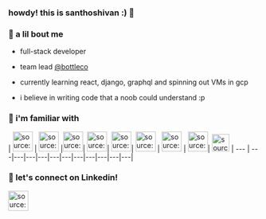 
### howdy! this is santhoshivan :) 👋

### 🍿 a lil bout me

- full-stack developer

- team lead <a href = "https://www.bottlehq.com/"> @bottleco </a>

- currently learning react, django, graphql and spinning out VMs in gcp

- i believe in writing code that a noob could understand :p

### 🍿 i'm familiar with

| <a href="https://imgur.com/gnK58k4"><img src="https://i.imgur.com/gnK58k4.png" width=40px height=40px title="source: imgur.com" /></a> | <a href="https://imgur.com/gnK58k4"><img src="https://sdtimes.com/wp-content/uploads/2019/03/jW4dnFtA_400x400.jpg" width=40px height=40px title="source: imgur.com" /></a> |<a href="https://imgur.com/FyjNoMz"><img src="https://i.imgur.com/FyjNoMz.png" width=40px height=40px title="source: imgur.com" /></a>| <a href="https://imgur.com/FyjNoMz"><img src="https://pbs.twimg.com/profile_images/993555605078994945/Yr-pWI4G.jpg" width=40px height=40px title="source: imgur.com" /></a>| <a href="https://imgur.com/FyjNoMz"><img src="https://i.imgur.com/HAUhZ5J.png" width=40px height=40px title="source: imgur.com" /></a>| <a href="https://imgur.com/t9qP4pO"><img src="https://i.imgur.com/t9qP4pO.png" width=40px height=40px title="source: imgur.com" /></a> | <a href="https://imgur.com/t9qP4pO"><img src="https://yt3.ggpht.com/ytc/AAUvwni6auGZNOFo5PfYQUwW4mLmCMRJ1sHXqApbh_fwYw=s900-c-k-c0x00ffffff-no-rj" width=40px height=40px title="source: imgur.com" /></a> | <a href="https://imgur.com/OH4Wg9Z"><img src="https://i.imgur.com/OH4Wg9Z.png" width=40px height=40px title="source: imgur.com" /></a>| <a href="https://imgur.com/gnK58k4"><img src="https://sada.com/wp-content/uploads/2019/10/logo_google_cloud-1.png" width=35px height=35px title="source: imgur.com" /></a> </a>
| --- | ---|---|---|---|---|---|---|---|---|---|---|

### 🍿 let's connect on Linkedin!

<a  href="https://in.linkedin.com/in/santhoshivan-amudhan-5766a89a"  target="_blank"  rel="noopener noreferrer"><img  src="https://i.imgur.com/kF9HMpz.png"  width=40px  height=40px  title="source: imgur.com"  />
